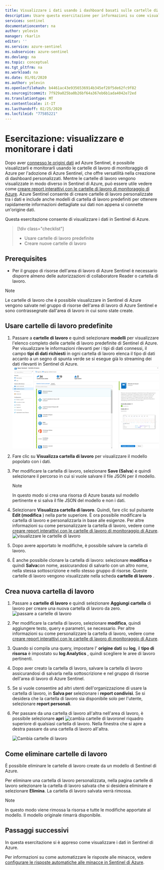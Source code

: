 ```yaml
---
title: Visualizzare i dati usando i dashboard basati sulle cartelle di lavoro di monitoraggio di Azure in Sentinel di Azure | Microsoft Docs
description: Usare questa esercitazione per informazioni su come visualizzare i dati usando i dashboard basati sulle cartelle di lavoro in Sentinel di Azure.
services: sentinel
documentationcenter: na
author: yelevin
manager: rkarlin
editor: ''
ms.service: azure-sentinel
ms.subservice: azure-sentinel
ms.devlang: na
ms.topic: conceptual
ms.tgt_pltfrm: na
ms.workload: na
ms.date: 01/01/2020
ms.author: yelevin
ms.openlocfilehash: b4461ac43e9356536914b345ef28f5de62fc9f82
ms.sourcegitcommit: 7f929a025ba0b26bf64a367eb6b1ada4042e72ed
ms.translationtype: MT
ms.contentlocale: it-IT
ms.lasthandoff: 02/25/2020
ms.locfileid: "77585221"
---
```

# <a name="tutorial-visualize-and-monitor-your-data"></a>Esercitazione: visualizzare e monitorare i dati



Dopo aver [connesso le origini dati](quickstart-onboard.md) ad Azure Sentinel, è possibile visualizzarli e monitorarli usando le cartelle di lavoro di monitoraggio di Azure per l'adozione di Azure Sentinel, che offre versatilità nella creazione di dashboard personalizzati. Mentre le cartelle di lavoro vengono visualizzate in modo diverso in Sentinel di Azure, può essere utile vedere come [creare report interattivi con le cartelle di lavoro di monitoraggio di Azure](../azure-monitor/app/usage-workbooks.md). Azure Sentinel consente di creare cartelle di lavoro personalizzate tra i dati e include anche modelli di cartella di lavoro predefiniti per ottenere rapidamente informazioni dettagliate sui dati non appena si connette un'origine dati.


Questa esercitazione consente di visualizzare i dati in Sentinel di Azure.
> [!div class="checklist"]
> * Usare cartelle di lavoro predefinite
> * Creare nuove cartelle di lavoro

## <a name="prerequisites"></a>Prerequisites

- Per il gruppo di risorse dell'area di lavoro di Azure Sentinel è necessario disporre almeno delle autorizzazioni di collaboratore Reader o cartella di lavoro.

> [!NOTE]
> Le cartelle di lavoro che è possibile visualizzare in Sentinel di Azure vengono salvate nel gruppo di risorse dell'area di lavoro di Azure Sentinel e sono contrassegnate dall'area di lavoro in cui sono state create.

## <a name="use-built-in-workbooks"></a>Usare cartelle di lavoro predefinite

1. Passare a **cartelle di lavoro** e quindi selezionare **modelli** per visualizzare l'elenco completo delle cartelle di lavoro predefinite di Sentinel di Azure. Per visualizzare le informazioni rilevanti per i tipi di dati connessi, il campo **tipi di dati richiesti** in ogni cartella di lavoro elenca il tipo di dati accanto a un segno di spunta verde se si esegue già lo streaming dei dati rilevanti in Sentinel di Azure.
  ![passare a cartelle di lavoro](./media/tutorial-monitor-data/access-workbooks.png)
1. Fare clic su **Visualizza cartella di lavoro** per visualizzare il modello popolato con i dati.
  
1. Per modificare la cartella di lavoro, selezionare **Save (Salva**) e quindi selezionare il percorso in cui si vuole salvare il file JSON per il modello. 

   > [!NOTE]
   > In questo modo si crea una risorsa di Azure basata sul modello pertinente e si salva il file JSON del modello e non i dati.


1. Selezionare **Visualizza cartella di lavoro**. Quindi, fare clic sul pulsante **Edit (modifica** ) nella parte superiore. È ora possibile modificare la cartella di lavoro e personalizzarla in base alle esigenze. Per altre informazioni su come personalizzare la cartella di lavoro, vedere come [creare report interattivi con le cartelle di lavoro di monitoraggio di Azure](../azure-monitor/app/usage-workbooks.md).
![visualizzare le cartelle di lavoro](./media/tutorial-monitor-data/workbook-graph.png)
1. Dopo avere apportato le modifiche, è possibile salvare la cartella di lavoro. 

1. È anche possibile clonare la cartella di lavoro: selezionare **modifica** e quindi **Salva**con nome, assicurandosi di salvarlo con un altro nome, nella stessa sottoscrizione e nello stesso gruppo di risorse. Queste cartelle di lavoro vengono visualizzate nella scheda **cartelle di lavoro** .


## <a name="create-new-workbook"></a>Crea nuova cartella di lavoro

1. Passare a **cartelle di lavoro** e quindi selezionare **Aggiungi cartella** di lavoro per creare una nuova cartella di lavoro da zero.
  ![passare a cartelle di lavoro](./media/tutorial-monitor-data/create-workbook.png)

1. Per modificare la cartella di lavoro, selezionare **modifica**, quindi aggiungere testo, query e parametri, se necessario. Per altre informazioni su come personalizzare la cartella di lavoro, vedere come [creare report interattivi con le cartelle di lavoro di monitoraggio di Azure](../azure-monitor/app/usage-workbooks.md). 

1. Quando si compila una query, impostare l' **origine dati** su **log**, il **tipo di risorsa** è impostato su **log Analytics** , quindi scegliere le aree di lavoro pertinenti. 

1. Dopo aver creato la cartella di lavoro, salvare la cartella di lavoro assicurandosi di salvarla nella sottoscrizione e nel gruppo di risorse dell'area di lavoro di Azure Sentinel.

1. Se si vuole consentire ad altri utenti dell'organizzazione di usare la cartella di lavoro, in **Salva per** selezionare i **report condivisi**. Se si desidera che la cartella di lavoro sia disponibile solo per l'utente, selezionare **report personali**.

1. Per passare da una cartella di lavoro all'altra nell'area di lavoro, è possibile selezionare **apri** ![cambia cartelle di lavoro](./media/tutorial-monitor-data/switch.png)nel riquadro superiore di qualsiasi cartella di lavoro. Nella finestra che si apre a destra passare da una cartella di lavoro all'altra.

   ![Cambia cartelle di lavoro](./media/tutorial-monitor-data/switch-workbooks.png)


## <a name="how-to-delete-workbooks"></a>Come eliminare cartelle di lavoro

È possibile eliminare le cartelle di lavoro create da un modello di Sentinel di Azure. 

Per eliminare una cartella di lavoro personalizzata, nella pagina cartelle di lavoro selezionare la cartella di lavoro salvata che si desidera eliminare e selezionare **Elimina**. La cartella di lavoro salvata verrà rimossa.

> [!NOTE]
> In questo modo viene rimossa la risorsa e tutte le modifiche apportate al modello. Il modello originale rimarrà disponibile.

## <a name="next-steps"></a>Passaggi successivi

In questa esercitazione si è appreso come visualizzare i dati in Sentinel di Azure.

Per informazioni su come automatizzare le risposte alle minacce, vedere [configurare le risposte automatiche alle minacce in Sentinel di Azure](tutorial-respond-threats-playbook.md).
